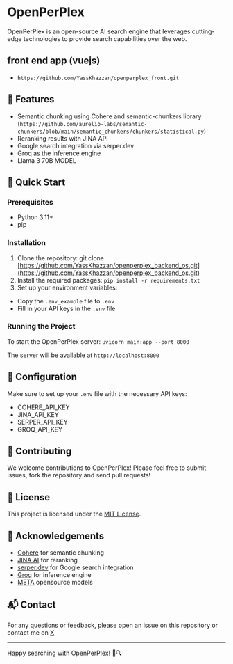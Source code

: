 # OpenPerPlex

OpenPerPlex is an open-source AI search engine that leverages cutting-edge technologies to provide search capabilities over the web.

## front end app (vuejs)

- `https://github.com/YassKhazzan/openperplex_front.git`

## 🌟 Features

- Semantic chunking using Cohere and semantic-chunkers library (`https://github.com/aurelio-labs/semantic-chunkers/blob/main/semantic_chunkers/chunkers/statistical.py`)
- Reranking results with JINA API
- Google search integration via serper.dev
- Groq as the inference engine
- Llama 3 70B MODEL

## 🚀 Quick Start

### Prerequisites

- Python 3.11+
- pip

### Installation

1. Clone the repository:
 git clone [https://github.com/YassKhazzan/openperplex_backend_os.git](https://github.com/YassKhazzan/openperplex_backend_os.git) 
2. Install the required packages: `pip install -r requirements.txt`
3. Set up your environment variables:
- Copy the `.env_example` file to `.env`
- Fill in your API keys in the `.env` file

### Running the Project

To start the OpenPerPlex server: ```uvicorn main:app --port 8000```

The server will be available at `http://localhost:8000`

## 🔧 Configuration

Make sure to set up your `.env` file with the necessary API keys:

- COHERE_API_KEY
- JINA_API_KEY
- SERPER_API_KEY
- GROQ_API_KEY

## 🤝 Contributing

We welcome contributions to OpenPerPlex! Please feel free to submit issues, fork the repository and send pull requests!

## 📝 License

This project is licensed under the [MIT License](LICENSE).

## 🙏 Acknowledgements

- [Cohere](https://cohere.ai/) for semantic chunking
- [JINA AI](https://jina.ai/) for reranking
- [serper.dev](https://serper.dev/) for Google search integration
- [Groq](https://groq.com/) for inference engine
- [META](https://www.meta.ai/) opensource models

## 📬 Contact

For any questions or feedback, please open an issue on this repository or contact me on [X](https://x.com/KhazzanYassine)     

---

Happy searching with OpenPerPlex! 🚀🔍
